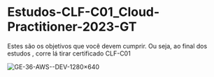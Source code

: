 # Estudos-CLF-C01_Cloud-Practitioner-2023-GT
Estes são os objetivos que você devem cumprir.
Ou seja, ao final dos estudos , corre  lá tirar  certificado  CLF-C01




![GE-36-AWS--DEV-1280×640](https://user-images.githubusercontent.com/91990479/229951561-def3284d-6cfb-44a4-95f3-19742203ee2a.jpg)
